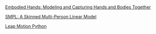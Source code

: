 
[Embodied Hands: Modeling and Capturing Hands and Bodies Together](https://ps.is.tuebingen.mpg.de/uploads_file/attachment/attachment/392/Embodied_Hands_SiggraphAsia2017.pdf)

[SMPL: A Skinned Multi-Person Linear Model](http://files.is.tue.mpg.de/black/papers/SMPL2015.pdf)

[Leap Motion Python](https://developer-archive.leapmotion.com/documentation/python/index.html)

